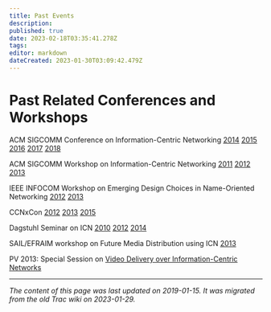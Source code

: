 ```yaml
---
title: Past Events
description: 
published: true
date: 2023-02-18T03:35:41.278Z
tags: 
editor: markdown
dateCreated: 2023-01-30T03:09:42.479Z
---
```


# Past Related Conferences and Workshops
ACM SIGCOMM Conference on Information-Centric Networking [2014](http://conferences2.sigcomm.org/acm-icn/2014/) [2015](http://conferences2.sigcomm.org/acm-icn/2015/) [2016](http://conferences2.sigcomm.org/acm-icn/2016/) [2017](http://conferences2.sigcomm.org/acm-icn/2017/) [2018](http://conferences2.sigcomm.org/acm-icn/2018/)

ACM SIGCOMM Workshop on Information-Centric Networking [2011](http://www.neclab.eu/icn-2011/) [2012](http://www.neclab.eu/icn-2012/) [2013](http://conferences.sigcomm.org/sigcomm/2013/icn.php)

IEEE INFOCOM Workshop on Emerging Design Choices in Name-Oriented Networking [2012](http://www.ieee-infocom.org/2012/nomen/) [2013](http://infocom.di.unimi.it/index.php/nomenwksp.html)

CCNxCon [2012](http://www.ccnx.org/ccnxcon2012/) [2013](http://www.ccnx.org/ccnxcon2013/) [2015](https://www.ccnx.org/ccnxcon-2015/)

Dagstuhl Seminar on ICN [2010](http://www.dagstuhl.de/en/program/calendar/semhp/?semnr=10492) [2012](http://www.dagstuhl.de/en/program/calendar/semhp/?semnr=12361) [2014](http://www.dagstuhl.de/en/program/calendar/semhp/?semnr=14291)

SAIL/EFRAIM workshop on Future Media Distribution using ICN [2013](http://www.sail-project.eu/future-media-distribution-information-centric-networks/)

PV 2013: Special Session on [Video Delivery over Information-Centric Networks](http://www.ietf.org/mail-archive/web/icnrg/current/msg00471.html)
&nbsp;
&nbsp;
&nbsp;

---

*The content of this page was last updated on 2019-01-15. It was migrated from the old Trac wiki on 2023-01-29.*